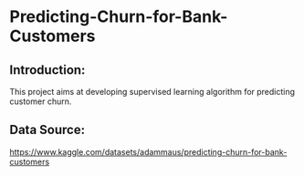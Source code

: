# Predicting-Churn-for-Bank-Customers

## Introduction:

This project aims at developing supervised learning algorithm for predicting customer churn.

## Data Source:

https://www.kaggle.com/datasets/adammaus/predicting-churn-for-bank-customers
